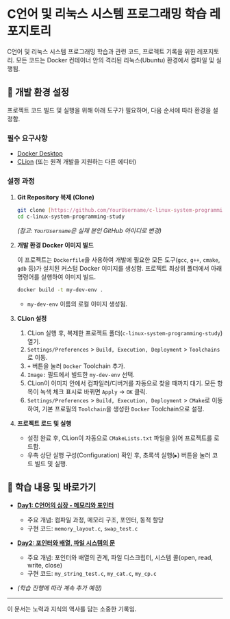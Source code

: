 # C언어 및 리눅스 시스템 프로그래밍 학습 레포지토리

C언어 및 리눅스 시스템 프로그래밍 학습과 관련 코드, 프로젝트 기록을 위한 레포지토리.
모든 코드는 Docker 컨테이너 안의 격리된 리눅스(Ubuntu) 환경에서 컴파일 및 실행됨.

## 🚀 개발 환경 설정

프로젝트 코드 빌드 및 실행을 위해 아래 도구가 필요하며, 다음 순서에 따라 환경을 설정함.

### 필수 요구사항

* [Docker Desktop](https://www.docker.com/products/docker-desktop/)
* [CLion](https://www.jetbrains.com/clion/) (또는 원격 개발을 지원하는 다른 에디터)

### 설정 과정

1.  **Git Repository 복제 (Clone)**

    ```bash
    git clone [https://github.com/YourUsername/c-linux-system-programming-study.git](https://github.com/YourUsername/c-linux-system-programming-study.git)
    cd c-linux-system-programming-study
    ```

    *(참고: `YourUsername`은 실제 본인 GitHub 아이디로 변경)*

2.  **개발 환경 Docker 이미지 빌드**

    이 프로젝트는 `Dockerfile`을 사용하여 개발에 필요한 모든 도구(`gcc`, `g++`, `cmake`, `gdb` 등)가 설치된 커스텀 Docker 이미지를 생성함.
    프로젝트 최상위 폴더에서 아래 명령어를 실행하여 이미지 빌드.

    ```bash
    docker build -t my-dev-env .
    ```

    * `my-dev-env` 이름의 로컬 이미지 생성됨.

3.  **CLion 설정**

    1.  CLion 실행 후, 복제한 프로젝트 폴더(`c-linux-system-programming-study`) 열기.
    2.  `Settings/Preferences` > `Build, Execution, Deployment` > `Toolchains`로 이동.
    3.  `+` 버튼을 눌러 `Docker` Toolchain 추가.
    4.  `Image:` 필드에서 빌드한 `my-dev-env` 선택.
    5.  CLion이 이미지 안에서 컴파일러/디버거를 자동으로 찾을 때까지 대기. 모든 항목이 녹색 체크 표시로 바뀌면 `Apply` -> `OK` 클릭.
    6.  `Settings/Preferences` > `Build, Execution, Deployment` > `CMake`로 이동하여, 기본 프로필의 `Toolchain`을 생성한 `Docker` Toolchain으로 설정.

4.  **프로젝트 로드 및 실행**

    * 설정 완료 후, CLion이 자동으로 `CMakeLists.txt` 파일을 읽어 프로젝트를 로드함.
    * 우측 상단 실행 구성(Configuration) 확인 후, 초록색 실행(`▶︎`) 버튼을 눌러 코드 빌드 및 실행.

## 📖 학습 내용 및 바로가기

* **[Day1: C언어의 심장 - 메모리와 포인터](./Day1_pointer_memory/README.md)**
    * 주요 개념: 컴파일 과정, 메모리 구조, 포인터, 동적 할당
    * 구현 코드: `memory_layout.c`, `swap_test.c`

* **[Day2: 포인터와 배열, 파일 시스템의 문](./Day2_pointer_array_fileio/README.md)**
    * 주요 개념: 포인터와 배열의 관계, 파일 디스크립터, 시스템 콜(open, read, write, close)
    * 구현 코드: `my_string_test.c`, `my_cat.c`, `my_cp.c`

* *(학습 진행에 따라 계속 추가 예정)*

---
이 문서는 노력과 지식의 역사를 담는 소중한 기록임.
